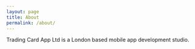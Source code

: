 ```yaml
---
layout: page
title: About
permalink: /about/
---
```


Trading Card App Ltd is a London based mobile app development studio.
